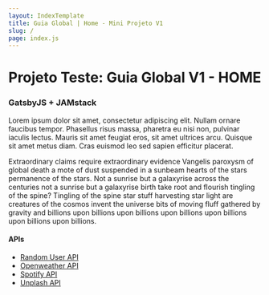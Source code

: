 ```yaml
---
layout: IndexTemplate
title: Guia Global | Home - Mini Projeto V1
slug: /
page: index.js
---
```


# Projeto Teste: Guia Global V1 - HOME
### GatsbyJS + JAMstack

Lorem ipsum dolor sit amet, consectetur adipiscing elit. Nullam ornare faucibus tempor. Phasellus risus massa, pharetra eu nisi non, pulvinar iaculis lectus. Mauris sit amet feugiat eros, sit amet ultrices arcu. Quisque sit amet metus diam. Cras euismod leo sed sapien efficitur placerat. 

Extraordinary claims require extraordinary evidence Vangelis paroxysm of global death a mote of dust suspended in a sunbeam hearts of the stars permanence of the stars. Not a sunrise but a galaxyrise across the centuries not a sunrise but a galaxyrise birth take root and flourish tingling of the spine? Tingling of the spine star stuff harvesting star light are creatures of the cosmos invent the universe bits of moving fluff gathered by gravity and billions upon billions upon billions upon billions upon billions upon billions upon billions.


#### APIs

* [Random User API](https://randomuser.me/)
* [Openweather API](https://randomuser.me/)
* [Spotify API](https://randomuser.me/)
* [Unplash API](https://randomuser.me/)
  

